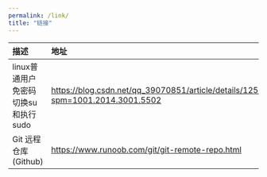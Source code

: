 ```yaml
---
permalink: /link/
title: "链接"
---
```



| 描述   | 地址  |
|  :----  | :----  |
| linux普通用户免密码切换su和执行sudo  | <https://blog.csdn.net/qq_39070851/article/details/125896035?spm=1001.2014.3001.5502> |
|  Git 远程仓库(Github) | <https://www.runoob.com/git/git-remote-repo.html> |
